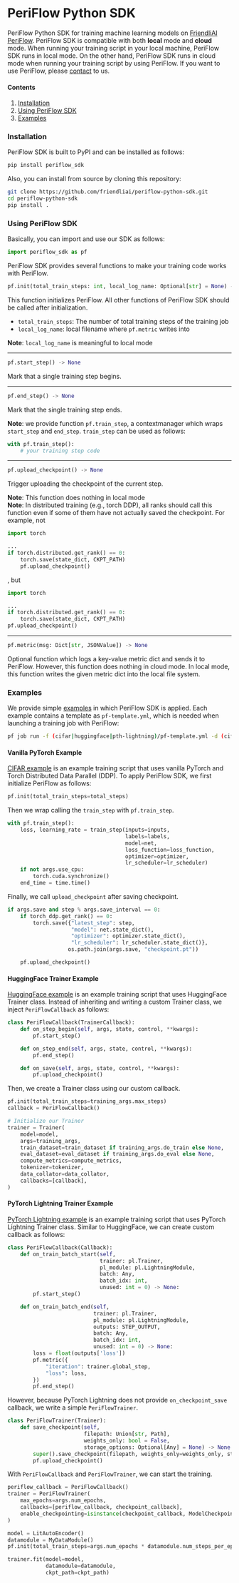 # PeriFlow Python SDK

PeriFlow Python SDK for training machine learning models on [FriendliAI](https://friendli.ai) [PeriFlow](https://github.com/friendliai/periflow-cli).
PeriFlow SDK is compatible with both **local** mode and **cloud** mode.
When running your training script in your local machine, PeriFlow SDK runs in local mode.
On the other hand, PeriFlow SDK runs in cloud mode when running your training script by using PeriFlow.
If you want to use PeriFlow, please [contact](mailto:contant@friendli.ai?subject=[GitHub]%20PeriFlow%20Python%20SDK)
to us.

#### Contents

1. [Installation](#installation)
2. [Using PeriFlow SDK](#using-periflow-sdk)
3. [Examples](#examples)

### Installation

PeriFlow SDK is built to PyPI and can be installed as follows:
```sh
pip install periflow_sdk
```
Also, you can install from source by cloning this repository:
```sh
git clone https://github.com/friendliai/periflow-python-sdk.git
cd periflow-python-sdk
pip install .
```

### Using PeriFlow SDK

Basically, you can import and use our SDK as follows:
```python
import periflow_sdk as pf
```

PeriFlow SDK provides several functions to make your training code works with PeriFlow.

```python
pf.init(total_train_steps: int, local_log_name: Optional[str] = None) -> None
```

This function initializes PeriFlow.
All other functions of PeriFlow SDK should be called after initialization.

- `total_train_steps`: The number of total training steps of the training job
- `local_log_name`: local filename where `pf.metric` writes into

**Note**: `local_log_name` is meaningful to local mode

---

```python
pf.start_step() -> None
```
Mark that a single training step begins.

---

```python
pf.end_step() -> None
```
Mark that the single training step ends.

**Note**: we provide function `pf.train_step`, a contextmanager which wraps `start_step` and `end_step`. `train_step` can be used as follows:
```python
with pf.train_step():
    # your training step code
```

---

```python
pf.upload_checkpoint() -> None
```
Trigger uploading the checkpoint of the current step.

**Note**: This function does nothing in local mode  
**Note**: In distributed training (e.g., torch DDP), all ranks should call this function even if some of them have not actually saved the checkpoint.
For example, not
```python
import torch

...
if torch.distributed.get_rank() == 0:
    torch.save(state_dict, CKPT_PATH)
    pf.upload_checkpoint()
```
, but
```python
import torch

...
if torch.distributed.get_rank() == 0:
    torch.save(state_dict, CKPT_PATH)
pf.upload_checkpoint()
```

---

```python
pf.metric(msg: Dict[str, JSONValue]) -> None
```
Optional function which logs a key-value metric dict and sends it to PeriFlow.
However, this function does nothing in cloud mode.
In local mode, this function writes the given metric dict into the local file system.

### Examples

We provide simple [examples](./examples) in which PeriFlow SDK is applied.
Each example contains a template as `pf-template.yml`, which is needed when launching a training job with PeriFlow:
```sh
pf job run -f (cifar|huggingface|pth-lightning)/pf-template.yml -d (cifar|huggingface|pth-lightning)
```

#### Vanilla PyTorch Example

[CIFAR example](./examples/cifar/main.py) is an example training script that uses vanilla PyTorch and Torch Distributed Data Parallel (DDP).
To apply PeriFlow SDK, we first initialize PeriFlow as follows:
```python
pf.init(total_train_steps=total_steps)
```
Then we wrap calling the `train_step` with `pf.train_step`.
```python
with pf.train_step():
    loss, learning_rate = train_step(inputs=inputs,
                                     labels=labels,
                                     model=net,
                                     loss_function=loss_function,
                                     optimizer=optimizer,
                                     lr_scheduler=lr_scheduler)
    if not args.use_cpu:
        torch.cuda.synchronize()
    end_time = time.time()
```
Finally, we call `upload_checkpoint` after saving checkpoint.
```python
if args.save and step % args.save_interval == 0:
    if torch_ddp.get_rank() == 0:
        torch.save({"latest_step": step,
                    "model": net.state_dict(),
                    "optimizer": optimizer.state_dict(),
                    "lr_scheduler": lr_scheduler.state_dict()},
                   os.path.join(args.save, "checkpoint.pt"))

    pf.upload_checkpoint()
```


#### HuggingFace Trainer Example

[HuggingFace example](./examples/huggingface/run_glue.py) is an example training script that uses HuggingFace Trainer class.
Instead of inheriting and writing a custom Trainer class, we inject `PeriFlowCallback` as follows:
```python
class PeriFlowCallback(TrainerCallback):
    def on_step_begin(self, args, state, control, **kwargs):
        pf.start_step()

    def on_step_end(self, args, state, control, **kwargs):
        pf.end_step()

    def on_save(self, args, state, control, **kwargs):
        pf.upload_checkpoint()
```
Then, we create a Trainer class using our custom callback.
```python
pf.init(total_train_steps=training_args.max_steps)
callback = PeriFlowCallback()

# Initialize our Trainer
trainer = Trainer(
    model=model,
    args=training_args,
    train_dataset=train_dataset if training_args.do_train else None,
    eval_dataset=eval_dataset if training_args.do_eval else None,
    compute_metrics=compute_metrics,
    tokenizer=tokenizer,
    data_collator=data_collator,
    callbacks=[callback],
)
```

#### PyTorch Lightning Trainer Example
[PyTorch Lightning example](./examples/pth-lightning/main.py) is an example training script that uses PyTorch Lightning Trainer class.
Similar to HuggingFace, we can create custom callback as follows:
```python
class PeriFlowCallback(Callback):
    def on_train_batch_start(self,
                             trainer: pl.Trainer,
                             pl_module: pl.LightningModule,
                             batch: Any,
                             batch_idx: int,
                             unused: int = 0) -> None:
        pf.start_step()

    def on_train_batch_end(self,
                           trainer: pl.Trainer,
                           pl_module: pl.LightningModule,
                           outputs: STEP_OUTPUT,
                           batch: Any,
                           batch_idx: int,
                           unused: int = 0) -> None:
        loss = float(outputs['loss'])
        pf.metric({
            "iteration": trainer.global_step,
            "loss": loss,
        })
        pf.end_step()
```
However, because PyTorch Lightning does not provide `on_checkpoint_save` callback, we write a simple `PeriFlowTrainer`.
```python
class PeriFlowTrainer(Trainer):
    def save_checkpoint(self,
                        filepath: Union[str, Path],
                        weights_only: bool = False,
                        storage_options: Optional[Any] = None) -> None:
        super().save_checkpoint(filepath, weights_only=weights_only, storage_options=storage_options)
        pf.upload_checkpoint()
```
With `PeriFlowCallback` and `PeriFlowTrainer`, we can start the training.
```python
periflow_callback = PeriFlowCallback()
trainer = PeriFlowTrainer(
    max_epochs=args.num_epochs,
    callbacks=[periflow_callback, checkpoint_callback],
    enable_checkpointing=isinstance(checkpoint_callback, ModelCheckpoint),
)

model = LitAutoEncoder()
datamodule = MyDataModule()
pf.init(total_train_steps=args.num_epochs * datamodule.num_steps_per_epoch)

trainer.fit(model=model,
            datamodule=datamodule,
            ckpt_path=ckpt_path)
```
